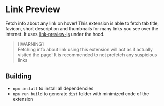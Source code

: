 # Link Preview

Fetch info about any link on hover! 
This extension is able to fetch tab title, favicon, short description and thumbnails for many links you see over the internet. It uses [link-preview-js](https://www.npmjs.com/package/link-preview-js) under the hood.

> [!WARNING]\
> Fetching info about link using this extension will act as if actually visited the page! It is recommended to not prefetch any suspicious links

## Building
- `npm install` to install all dependencies
- `npm run build` to generate `dist` folder with minimized code of the extension
